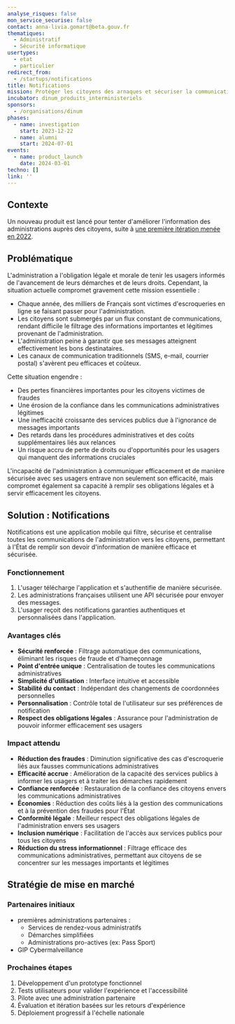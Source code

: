 ```yaml
---
analyse_risques: false
mon_service_securise: false
contact: anna-livia.gomart@beta.gouv.fr
thematiques:
  - Administratif
  - Sécurité informatique
usertypes:
  - etat
  - particulier
redirect_from:
  - /startups/notifications
title: Notifications
mission: Protéger les citoyens des arnaques et sécuriser la communication administrative
incubator: dinum_produits_interministeriels
sponsors:
  - /organisations/dinum
phases:
  - name: investigation
    start: 2023-12-22
  - name: alumni
    start: 2024-07-01
events:
  - name: product_launch
    date: 2024-03-01
techno: []
link: ''
---
```

## Contexte

Un nouveau produit est lancé pour tenter d'améliorer l'information des administrations auprès des citoyens, suite à [une première itération menée en 2022](notifications-v1).

## Problématique

L'administration a l'obligation légale et morale de tenir les usagers informés de l'avancement de leurs démarches et de leurs droits. Cependant, la situation actuelle compromet gravement cette mission essentielle :

- Chaque année, des milliers de Français sont victimes d'escroqueries en ligne se faisant passer pour l'administration.
- Les citoyens sont submergés par un flux constant de communications, rendant difficile le filtrage des informations importantes et légitimes provenant de l'administration.
- L'administration peine à garantir que ses messages atteignent effectivement les bons destinataires.
- Les canaux de communication traditionnels (SMS, e-mail, courrier postal) s'avèrent peu efficaces et coûteux.

Cette situation engendre :

- Des pertes financières importantes pour les citoyens victimes de fraudes
- Une érosion de la confiance dans les communications administratives légitimes
- Une inefficacité croissante des services publics due à l'ignorance de messages importants
- Des retards dans les procédures administratives et des coûts supplémentaires liés aux relances
- Un risque accru de perte de droits ou d'opportunités pour les usagers qui manquent des informations cruciales

L'incapacité de l'administration à communiquer efficacement et de manière sécurisée avec ses usagers entrave non seulement son efficacité, mais compromet également sa capacité à remplir ses obligations légales et à servir efficacement les citoyens.

## Solution : Notifications

Notifications est une application mobile qui filtre, sécurise et centralise toutes les communications de l'administration vers les citoyens, permettant à l'État de remplir son devoir d'information de manière efficace et sécurisée.

### Fonctionnement

1. L'usager télécharge l'application et s'authentifie de manière sécurisée.
2. Les administrations françaises utilisent une API sécurisée pour envoyer des messages.
3. L'usager reçoit des notifications garanties authentiques et personnalisées dans l'application.

### Avantages clés

- **Sécurité renforcée** : Filtrage automatique des communications, éliminant les risques de fraude et d'hameçonnage
- **Point d'entrée unique** : Centralisation de toutes les communications administratives
- **Simplicité d'utilisation** : Interface intuitive et accessible
- **Stabilité du contact** : Indépendant des changements de coordonnées personnelles
- **Personnalisation** : Contrôle total de l'utilisateur sur ses préférences de notification
- **Respect des obligations légales** : Assurance pour l'administration de pouvoir informer efficacement ses usagers

### Impact attendu

- **Réduction des fraudes** : Diminution significative des cas d'escroquerie liés aux fausses communications administratives
- **Efficacité accrue** : Amélioration de la capacité des services publics à informer les usagers et à traiter les démarches rapidement
- **Confiance renforcée** : Restauration de la confiance des citoyens envers les communications administratives
- **Économies** : Réduction des coûts liés à la gestion des communications et à la prévention des fraudes pour l'État
- **Conformité légale** : Meilleur respect des obligations légales de l'administration envers ses usagers
- **Inclusion numérique** : Facilitation de l'accès aux services publics pour tous les citoyens
- **Réduction du stress informationnel** : Filtrage efficace des communications administratives, permettant aux citoyens de se concentrer sur les messages importants et légitimes

## Stratégie de mise en marché

### Partenaires initiaux
- premières administrations partenaires :
    - Services de rendez-vous administratifs
    - Démarches simplifiées
    - Administrations pro-actives (ex: Pass Sport)
- GIP Cybermalveillance

### Prochaines étapes
1. Développement d'un prototype fonctionnel
2. Tests utilisateurs pour valider l'expérience et l'accessibilité
3. Pilote avec une administration partenaire
4. Évaluation et itération basées sur les retours d'expérience
5. Déploiement progressif à l'échelle nationale